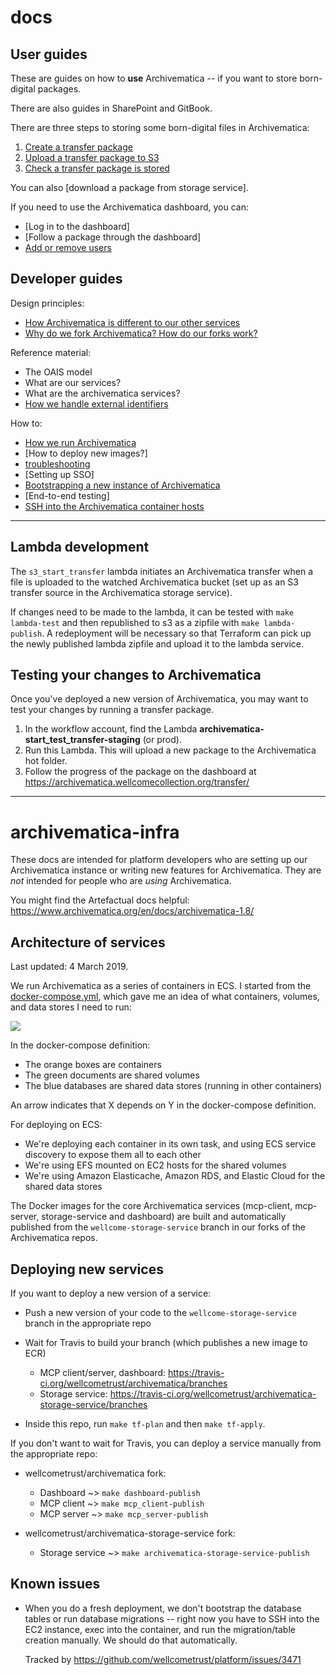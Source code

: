 # docs

## User guides

These are guides on how to **use** Archivematica -- if you want to store born-digital packages.

There are also guides in SharePoint and GitBook.

There are three steps to storing some born-digital files in Archivematica:

1.  [Create a transfer package](howto/create-a-transfer-package.md)
2.  [Upload a transfer package to S3](howto/upload-a-transfer-package-to-s3.md)
3.  [Check a transfer package is stored](howto/check-a-transfer-package-is-stored.md)

You can also [download a package from storage service].

If you need to use the Archivematica dashboard, you can:

*   [Log in to the dashboard]
*   [Follow a package through the dashboard]
*   [Add or remove users](howto/add-or-remove-users.md)

## Developer guides

Design principles:

*   [How Archivematica is different to our other services](developers/how-archivematica-is-different.md)
*   [Why do we fork Archivematica? How do our forks work?](developers/archivematica-forks.md)

Reference material:

*   The OAIS model
*   What are our services?
*   What are the archivematica services?
*   [How we handle external identifiers](docs/external-identifiers.md)

How to:

*   [How we run Archivematica](developers/how-we-run-archivematica.md)
*   [How to deploy new images?]
*   [troubleshooting](developers/troubleshooting.md)
*   [Setting up SSO]
*   [Bootstrapping a new instance of Archivematica](developers/bootstrapping.md)
*   [End-to-end testing]
*   [SSH into the Archivematica container hosts](howto/ssh-into-container-hosts.md)

---


## Lambda development

The `s3_start_transfer` lambda initiates an Archivematica transfer when a file is uploaded to the watched Archivematica bucket (set up as an S3 transfer source in the Archivematica storage service).

If changes need to be made to the lambda, it can be tested with `make lambda-test` and then republished to s3 as a zipfile with `make lambda-publish`. A redeployment will be necessary so that Terraform can pick up the newly published lambda zipfile and upload it to the lambda service.

## Testing your changes to Archivematica

Once you've deployed a new version of Archivematica, you may want to test your changes by running a transfer package.

1.  In the workflow account, find the Lambda **archivematica-start_test_transfer-staging** (or prod).
2.  Run this Lambda.
    This will upload a new package to the Archivematica hot folder.
3.  Follow the progress of the package on the dashboard at <https://archivematica.wellcomecollection.org/transfer/>

---

# archivematica-infra

These docs are intended for platform developers who are setting up our Archivematica instance or writing new features for Archivematica.
They are *not* intended for people who are *using* Archivematica.

You might find the Artefactual docs helpful: <https://www.archivematica.org/en/docs/archivematica-1.8/>

## Architecture of services

Last updated: 4 March 2019.

We run Archivematica as a series of containers in ECS.
I started from the [docker-compose.yml][compose], which gave me an idea of what containers, volumes, and data stores I need to run:

![](containers.png)

In the docker-compose definition:

*   The orange boxes are containers
*   The green documents are shared volumes
*   The blue databases are shared data stores (running in other containers)

An arrow indicates that X depends on Y in the docker-compose definition.

For deploying on ECS:

*   We're deploying each container in its own task, and using ECS service discovery to expose them all to each other
*   We're using EFS mounted on EC2 hosts for the shared volumes
*   We're using Amazon Elasticache, Amazon RDS, and Elastic Cloud for the shared data stores

The Docker images for the core Archivematica services (mcp-client, mcp-server, storage-service and dashboard) are built and automatically published from the `wellcome-storage-service` branch in our forks of the Archivematica repos.

[compose]: https://github.com/artefactual-labs/am/blob/9567e9578a85fd10657cb815fb2714dbb5caa333/compose/docker-compose.yml


## Deploying new services

If you want to deploy a new version of a service:

*   Push a new version of your code to the `wellcome-storage-service` branch in the appropriate repo

*   Wait for Travis to build your branch (which publishes a new image to ECR)

    -   MCP client/server, dashboard: <https://travis-ci.org/wellcometrust/archivematica/branches>
    -   Storage service: <https://travis-ci.org/wellcometrust/archivematica-storage-service/branches>

*   Inside this repo, run `make tf-plan` and then `make tf-apply`.

If you don't want to wait for Travis, you can deploy a service manually from the appropriate repo:

*   wellcometrust/archivematica fork:

    -   Dashboard ~> `make dashboard-publish`
    -   MCP client ~> `make mcp_client-publish`
    -   MCP server ~> `make mcp_server-publish`

*   wellcometrust/archivematica-storage-service fork:

    -   Storage service ~> `make archivematica-storage-service-publish`


## Known issues

*   When you do a fresh deployment, we don't bootstrap the database tables or run database migrations -- right now you have to SSH into the EC2 instance, exec into the container, and run the migration/table creation manually.
    We should do that automatically.

    Tracked by <https://github.com/wellcometrust/platform/issues/3471>
